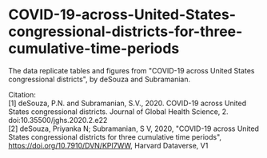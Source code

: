 # COVID-19-across-United-States-congressional-districts-for-three-cumulative-time-periods
The data replicate tables and figures from "COVID-19 across United States congressional districts", by deSouza and Subramanian.

Citation: <br />
[1] deSouza, P.N. and Subramanian, S.V., 2020. COVID-19 across United States congressional districts. Journal of Global Health Science, 2. doi:10.35500/jghs.2020.2.e22 <br />
[2] deSouza, Priyanka N; Subramanian, S V, 2020, "COVID-19 across United States congressional districts for three cumulative time periods", https://doi.org/10.7910/DVN/KPI7WW, Harvard Dataverse, V1
